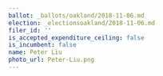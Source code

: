 ```yaml
---
ballot: _ballots/oakland/2018-11-06.md
election: _electionsoakland/2018-11-06.md
filer_id: ''
is_accepted_expenditure_ceiling: false
is_incumbent: false
name: Peter Liu
photo_url: Peter-Liu.png
---
```

